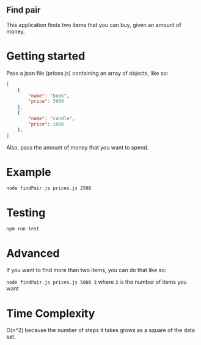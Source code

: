 Find pair
--------
This application finds two items that you can buy, given an amount of money.

Getting started
========

Pass a json file (prices.js) containing an array of objects, like so:
```JSON
[
    {
        "name": "book",
        "price": 5000
    },
    {
        "name": "candle",
        "price": 1000
    },
]
```

Also, pass the amount of money that you want to spend.

Example
=========

`node findPair.js prices.js 2500`

Testing
========

`npm run test`

Advanced
========

If you want to find more than two items, you can do that like so:

`node findPair.js prices.js 5000 3` where `3` is the number of items you want

Time Complexity
========
O(n^2) because the number of steps it takes grows as a square of the data set.
